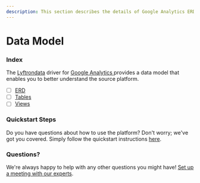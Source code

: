 ```yaml
---
description: This section describes the details of Google Analytics ERD, Tables, and Views.
---
```


# Data Model

### Index

The  [Lyftrondata](https://www.lyftrondata.com/) driver for [Google Analytics](https://www.lyftrondata.com/integration/google-analytics/)[ ](https://www.lyftrondata.com/integration/google-analytics/)provides a data model that enables you to better understand the source platform.

* [ ] [ERD](../../../marketing-analytics/google-analytics/data-model/erd.md)
* [ ] [Tables](../../../marketing-analytics/google-analytics/data-model/tables.md)
* [ ] [Views](../../../marketing-analytics/google-analytics/data-model/views.md)

### Quickstart Steps

Do you have questions about how to use the platform? Don't worry; we've got you covered. Simply follow the quickstart instructions [here](../../../../quickstart-steps.md).

### Questions? <a href="#questions" id="questions"></a>

We're always happy to help with any other questions you might have! [Set up a meeting with our experts](https://www.lyftrondata.com/book-a-meeting/).

